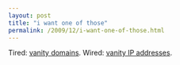 ```yaml
---
layout: post
title: "i want one of those"
permalink: /2009/12/i-want-one-of-those.html
---
```


<p>Tired: <a href="http://domai.nr">vanity domains</a>.  Wired: <a href="http://code.google.com/speed/public-dns/">vanity IP addresses</a>.</p>


